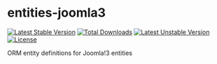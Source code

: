 # entities-joomla3

[![Latest Stable Version](https://poser.pugx.org/joomla-x/entities-joomla3/v/stable)](https://packagist.org/packages/joomla-x/entities-joomla3)
[![Total Downloads](https://poser.pugx.org/joomla-x/entities-joomla3/downloads)](https://packagist.org/packages/joomla-x/entities-joomla3)
[![Latest Unstable Version](https://poser.pugx.org/joomla-x/entities-joomla3/v/unstable)](https://packagist.org/packages/joomla-x/entities-joomla3)
[![License](https://poser.pugx.org/joomla-x/entities-joomla3/license)](https://packagist.org/packages/joomla-x/entities-joomla3)

ORM entity definitions for Joomla!3 entities
